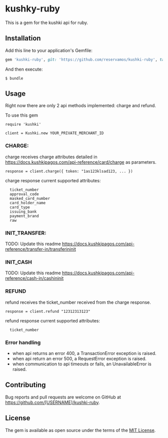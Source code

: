 # kushky-ruby

This is a gem for the kushki api for ruby.

## Installation

Add this line to your application's Gemfile:

```ruby
gem 'kushki-ruby', git: 'https://github.com/reservamos/kushki-ruby', tag: 'v0.4.0'
```

And then execute:

    $ bundle

## Usage

Right now there are only 2 api methods implemented: charge and refund.

To use this gem

```
require 'kushki'

client = Kushki.new YOUR_PRIVATE_MERCHANT_ID

```

### CHARGE:

charge receives charge attributes detailed in https://docs.kushkipagos.com/api-reference/card/charge as parameters.

```
response = client.charge({ token: "1as123klsad123, ... })
```

charge response current supported attributes:

```
  ticket_number
  approval_code
  masked_card_number
  card_holder_name
  card_type
  issuing_bank
  payment_brand
  raw
```

### INIT_TRANSFER:

TODO: Update this readme
https://docs.kushkipagos.com/api-reference/transfer-in/transferininit

### INIT_CASH

TODO: Update this readme
https://docs.kushkipagos.com/api-reference/cash-in/cashininit

### REFUND

refund receives the ticket_number received from the charge response.

```
response = client.refund "12312313123"
```

refund response current supported attributes:

```
  ticket_number
```

### Error handling

- when api returns an error 400, a TransactionError exception is raised.
- when api return an error 500, a RequestError exception is raised.
- when communication to api timeouts or fails, an UnavailableError is raised.

## Contributing

Bug reports and pull requests are welcome on GitHub at https://github.com/[USERNAME]/kushki-ruby.

## License

The gem is available as open source under the terms of the [MIT License](https://opensource.org/licenses/MIT).
